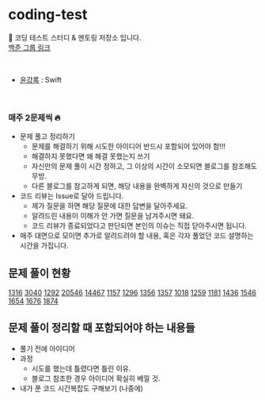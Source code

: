 # coding-test

🤖 코딩 테스트 스터디 &amp; 멘토링 저장소 입니다.  
[백준 그룹 링크](https://www.acmicpc.net/group/19123)

<br/>

- [윤강록](https://github.com/h2kangrok) : Swift

<br/>

### 매주 2문제씩 🔥

- 문제 풀고 정리하기
  - 문제를 해결하기 위해 시도한 아이디어 반드시 포함되어 있어야 함!!!
  - 해결하지 못했다면 왜 해결 못했는지 쓰기
  - 자신만의 문제 풀이 시간 정하고, 그 이상의 시간이 소모되면 블로그를 참조해도 무방.
  - 다른 블로그를 참고하게 되면, 해당 내용을 완벽하게 자신의 것으로 만들기
- 코드 리뷰는 Issue로 달아 드립니다.
  - 제가 질문을 하면 해당 질문에 대한 답변을 달아주세요.
  - 알려드린 내용이 이해가 안 가면 질문을 남겨주시면 돼요.
  - 코드 리뷰가 종료되었다고 판단되면 본인의 이슈는 직접 닫아주시면 됩니다.
- 매주 대면으로 모이면 추가로 알려드려야 할 내용, 혹은 각자 풀었던 코드 설명하는 시간을 가집니다.

## 문제 풀이 현황

[1316](https://www.acmicpc.net/problem/1316) [3040](https://www.acmicpc.net/problem/3040) [1292](https://www.acmicpc.net/problem/3040) [20546](https://www.acmicpc.net/problem/3040)     [14467](https://www.acmicpc.net/problem/14467)           [1157](https://www.acmicpc.net/problem/1157) [1296](https://www.acmicpc.net/problem/1296) [1356](https://www.acmicpc.net/problem/1296) [1357](https://www.acmicpc.net/problem/1357)    [1018](https://www.acmicpc.net/problem/1018)
[1259](https://www.acmicpc.net/problem/1259)
[1181](https://www.acmicpc.net/problem/1181)
[1436](https://www.acmicpc.net/problem/1436)
[1546](https://www.acmicpc.net/problem/1546)
[1654](https://www.acmicpc.net/problem/1654)
[1676](https://www.acmicpc.net/problem/1676)
[1874](https://www.acmicpc.net/problem/1676)

## 문제 풀이 정리할 때 포함되어야 하는 내용들

- 풀기 전에 아이디어
- 과정
  - 시도를 했는데 틀렸다면 틀린 이유.
  - 블로그 참조한 경우 아이디어 확실히 베낄 것.
- 내가 푼 코드 시간복잡도 구해보기 (나중에)
